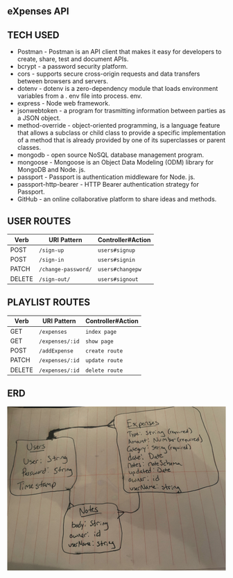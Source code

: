 ## eXpenses API

## TECH USED
 - Postman - Postman is an API client that makes it easy for developers to create, share, test and document APIs.
 - bcrypt - a password security platform.
 - cors - supports secure cross-origin requests and data transfers between browsers and servers.
 - dotenv - dotenv is a zero-dependency module that loads environment variables from a . env file into process. env.
 - express - Node web framework.
 - jsonwebtoken - a program for trasmitting information between parties as a JSON object.
 - method-override - object-oriented programming, is a language feature that allows a subclass or child class to provide a specific implementation of a method that is already provided by one of its superclasses or parent classes.
 - mongodb - open source NoSQL database management program.
 - mongoose - Mongoose is an Object Data Modeling (ODM) library for MongoDB and Node. js.
 - passport - Passport is authentication middleware for Node. js. 
 - passport-http-bearer - HTTP Bearer authentication strategy for Passport. 
 - GitHub - an online collaborative platform to share ideas and methods.

## USER ROUTES

| Verb   | URI Pattern            | Controller#Action |
|--------|------------------------|-------------------|
| POST   | `/sign-up`             | `users#signup`    |
| POST   | `/sign-in`             | `users#signin`    |
| PATCH  | `/change-password/`    | `users#changepw`  |
| DELETE | `/sign-out/`           | `users#signout`   |


## PLAYLIST ROUTES

| Verb    | URI Pattern           | Controller#Action      |
|---------|-----------------------|------------------------|
| GET     | `/expenses`            | `index page`           |
| GET     | `/expenses/:id`        | `show page`            |
| POST    | `/addExpense`          | `create route`         |
| PATCH   | `/expenses/:id`        | `update route`         |
| DELETE  | `/expenses/:id`        | `delete route`         |

## ERD

![ERD](ERD1.JPG)
 
